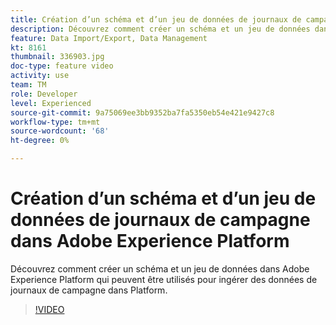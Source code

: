 ```yaml
---
title: Création d’un schéma et d’un jeu de données de journaux de campagne dans Adobe Experience Platform
description: Découvrez comment créer un schéma et un jeu de données dans Adobe Experience Platform qui peuvent être utilisés pour ingérer des données de journaux de campagne dans Platform.
feature: Data Import/Export, Data Management
kt: 8161
thumbnail: 336903.jpg
doc-type: feature video
activity: use
team: TM
role: Developer
level: Experienced
source-git-commit: 9a75069ee3bb9352ba7fa5350eb54e421e9427c8
workflow-type: tm+mt
source-wordcount: '68'
ht-degree: 0%

---
```



# Création d’un schéma et d’un jeu de données de journaux de campagne dans Adobe Experience Platform

Découvrez comment créer un schéma et un jeu de données dans Adobe Experience Platform qui peuvent être utilisés pour ingérer des données de journaux de campagne dans Platform.

>[!VIDEO](https://video.tv.adobe.com/v/336903?quality=12)
